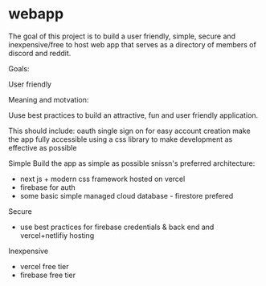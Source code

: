 # webapp

The goal of this project is to build a user friendly, simple, secure and inexpensive/free to host web app that serves as a directory of members of discord and reddit.

Goals: 

User friendly

  Meaning and motvation: 
  
  Uuse best practices to build an attractive, fun and user friendly application. 
  
  This should include:
    oauth single sign on for easy account creation
    make the app fully accessible
    using a css library to make development as effective as possible

Simple
Build the app as simple as possible
snissn's preferred architecture:
- next js + modern css framework hosted on vercel
- firebase for auth
- some basic simple managed cloud database - firestore prefered

Secure
- use best practices for firebase credentials & back end and vercel+netlifiy hosting

Inexpensive
- vercel free tier
- firebase free tier

